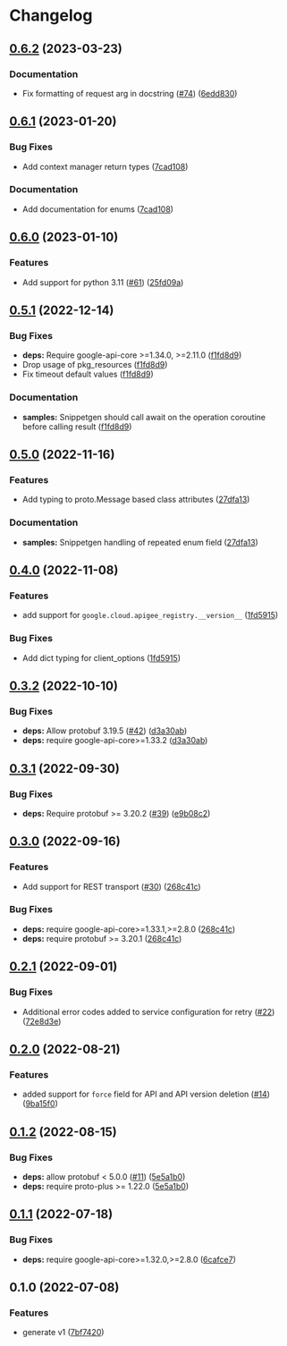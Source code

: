# Changelog

## [0.6.2](https://github.com/googleapis/python-apigee-registry/compare/v0.6.1...v0.6.2) (2023-03-23)


### Documentation

* Fix formatting of request arg in docstring ([#74](https://github.com/googleapis/python-apigee-registry/issues/74)) ([6edd830](https://github.com/googleapis/python-apigee-registry/commit/6edd830cf67736a19a31ceb6a5d9867777bf27c3))

## [0.6.1](https://github.com/googleapis/python-apigee-registry/compare/v0.6.0...v0.6.1) (2023-01-20)


### Bug Fixes

* Add context manager return types ([7cad108](https://github.com/googleapis/python-apigee-registry/commit/7cad1083fa938ef0f4ab3fc75bd7a4e99fb572b3))


### Documentation

* Add documentation for enums ([7cad108](https://github.com/googleapis/python-apigee-registry/commit/7cad1083fa938ef0f4ab3fc75bd7a4e99fb572b3))

## [0.6.0](https://github.com/googleapis/python-apigee-registry/compare/v0.5.1...v0.6.0) (2023-01-10)


### Features

* Add support for python 3.11 ([#61](https://github.com/googleapis/python-apigee-registry/issues/61)) ([25fd09a](https://github.com/googleapis/python-apigee-registry/commit/25fd09ad4040abbee1f5c49b19806fab33a1b849))

## [0.5.1](https://github.com/googleapis/python-apigee-registry/compare/v0.5.0...v0.5.1) (2022-12-14)


### Bug Fixes

* **deps:** Require google-api-core &gt;=1.34.0, >=2.11.0  ([f1fd8d9](https://github.com/googleapis/python-apigee-registry/commit/f1fd8d9ee3920f4e9e68e2a8000dee98db2b95ac))
* Drop usage of pkg_resources ([f1fd8d9](https://github.com/googleapis/python-apigee-registry/commit/f1fd8d9ee3920f4e9e68e2a8000dee98db2b95ac))
* Fix timeout default values ([f1fd8d9](https://github.com/googleapis/python-apigee-registry/commit/f1fd8d9ee3920f4e9e68e2a8000dee98db2b95ac))


### Documentation

* **samples:** Snippetgen should call await on the operation coroutine before calling result ([f1fd8d9](https://github.com/googleapis/python-apigee-registry/commit/f1fd8d9ee3920f4e9e68e2a8000dee98db2b95ac))

## [0.5.0](https://github.com/googleapis/python-apigee-registry/compare/v0.4.0...v0.5.0) (2022-11-16)


### Features

* Add typing to proto.Message based class attributes ([27dfa13](https://github.com/googleapis/python-apigee-registry/commit/27dfa13adb20d6f39612113effa483c4e1aa8142))


### Documentation

* **samples:** Snippetgen handling of repeated enum field ([27dfa13](https://github.com/googleapis/python-apigee-registry/commit/27dfa13adb20d6f39612113effa483c4e1aa8142))

## [0.4.0](https://github.com/googleapis/python-apigee-registry/compare/v0.3.2...v0.4.0) (2022-11-08)


### Features

* add support for `google.cloud.apigee_registry.__version__` ([1fd5915](https://github.com/googleapis/python-apigee-registry/commit/1fd59157f3fb26022451aa5d395f1a99c91c63c3))


### Bug Fixes

* Add dict typing for client_options ([1fd5915](https://github.com/googleapis/python-apigee-registry/commit/1fd59157f3fb26022451aa5d395f1a99c91c63c3))

## [0.3.2](https://github.com/googleapis/python-apigee-registry/compare/v0.3.1...v0.3.2) (2022-10-10)


### Bug Fixes

* **deps:** Allow protobuf 3.19.5 ([#42](https://github.com/googleapis/python-apigee-registry/issues/42)) ([d3a30ab](https://github.com/googleapis/python-apigee-registry/commit/d3a30abbca1f51b0312983132063387a55b0f8d6))
* **deps:** require google-api-core&gt;=1.33.2 ([d3a30ab](https://github.com/googleapis/python-apigee-registry/commit/d3a30abbca1f51b0312983132063387a55b0f8d6))

## [0.3.1](https://github.com/googleapis/python-apigee-registry/compare/v0.3.0...v0.3.1) (2022-09-30)


### Bug Fixes

* **deps:** Require protobuf >= 3.20.2 ([#39](https://github.com/googleapis/python-apigee-registry/issues/39)) ([e9b08c2](https://github.com/googleapis/python-apigee-registry/commit/e9b08c20a8a4424dee0e624a9207e84c9f2dfddf))

## [0.3.0](https://github.com/googleapis/python-apigee-registry/compare/v0.2.1...v0.3.0) (2022-09-16)


### Features

* Add support for REST transport ([#30](https://github.com/googleapis/python-apigee-registry/issues/30)) ([268c41c](https://github.com/googleapis/python-apigee-registry/commit/268c41c5eff4b5453c27fa1e043d32f970b667cf))


### Bug Fixes

* **deps:** require google-api-core>=1.33.1,>=2.8.0 ([268c41c](https://github.com/googleapis/python-apigee-registry/commit/268c41c5eff4b5453c27fa1e043d32f970b667cf))
* **deps:** require protobuf >= 3.20.1 ([268c41c](https://github.com/googleapis/python-apigee-registry/commit/268c41c5eff4b5453c27fa1e043d32f970b667cf))

## [0.2.1](https://github.com/googleapis/python-apigee-registry/compare/v0.2.0...v0.2.1) (2022-09-01)


### Bug Fixes

* Additional error codes added to service configuration for retry ([#22](https://github.com/googleapis/python-apigee-registry/issues/22)) ([72e8d3e](https://github.com/googleapis/python-apigee-registry/commit/72e8d3e2d1f48e8347b68aa4a281a504246a5d1e))

## [0.2.0](https://github.com/googleapis/python-apigee-registry/compare/v0.1.2...v0.2.0) (2022-08-21)


### Features

* added support for `force` field for API and API version deletion ([#14](https://github.com/googleapis/python-apigee-registry/issues/14)) ([9ba15f0](https://github.com/googleapis/python-apigee-registry/commit/9ba15f019f49c920b98b62ef4bd930f28703f316))

## [0.1.2](https://github.com/googleapis/python-apigee-registry/compare/v0.1.1...v0.1.2) (2022-08-15)


### Bug Fixes

* **deps:** allow protobuf < 5.0.0 ([#11](https://github.com/googleapis/python-apigee-registry/issues/11)) ([5e5a1b0](https://github.com/googleapis/python-apigee-registry/commit/5e5a1b07059588758b43ab7fcafdff8c1175e8da))
* **deps:** require proto-plus >= 1.22.0 ([5e5a1b0](https://github.com/googleapis/python-apigee-registry/commit/5e5a1b07059588758b43ab7fcafdff8c1175e8da))

## [0.1.1](https://github.com/googleapis/python-apigee-registry/compare/v0.1.0...v0.1.1) (2022-07-18)


### Bug Fixes

* **deps:** require google-api-core>=1.32.0,>=2.8.0 ([6cafce7](https://github.com/googleapis/python-apigee-registry/commit/6cafce783dc2266f7f34577a331e304c94dc6d5e))

## 0.1.0 (2022-07-08)


### Features

* generate v1 ([7bf7420](https://github.com/googleapis/python-apigee-registry/commit/7bf742007d11014a705bfe1a3ca346fb35ca34b6))
